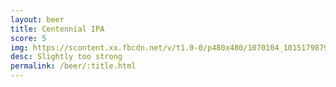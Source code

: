 ```yaml
---
layout: beer
title: Centennial IPA
score: 5
img: https://scontent.xx.fbcdn.net/v/t1.0-0/p480x480/1070104_10151798797103745_60498930_n.jpg?oh=5d5925db73a791b9f4c4db4c83cbb6aa&oe=583CA89F
desc: Slightly too strong
permalink: /beer/:title.html
---
```

